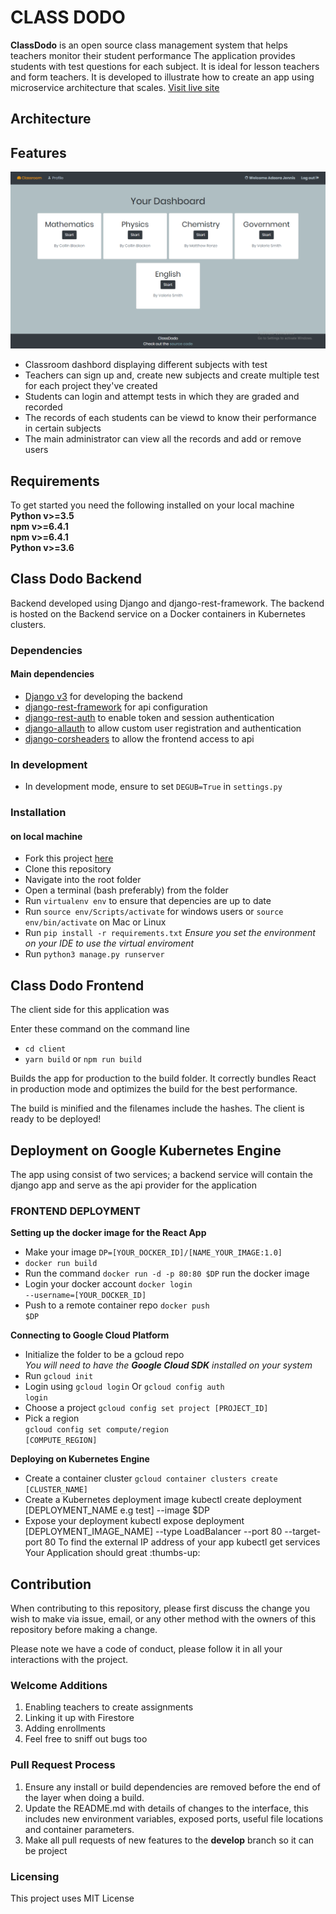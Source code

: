 # CLASS DODO
**ClassDodo** is an open source class management system that helps teachers monitor their student performance
The application provides students with test questions for each subject. It is ideal for lesson teachers and form teachers. It
is developed to illustrate how to create an app using microservice architecture that scales. [Visit live site](https://classdodo.netlify.app/ "Classdodo live!")

## Architecture


## Features
![screenshot](https://github.com/Aliemeka/classdodo/blob/master/ClassDodo.png)

* Classroom dashbord displaying different subjects with test
* Teachers can sign up and, create new subjects and create multiple test for each project they've created
* Students can login and attempt tests in which they are graded and recorded
* The records of each students can be viewd to know their performance in certain subjects
* The main administrator can view all the records and add or remove users

## Requirements
To get started you need the following installed on your local machine<br>
**Python v>=3.5** <br>
**npm v>=6.4.1** <br>
**npm v>=6.4.1** <br>
**Python v>=3.6**

## Class Dodo Backend
Backend developed using Django and django-rest-framework. The backend is hosted on the Backend service on a Docker containers
in Kubernetes clusters.

### Dependencies
#### Main dependencies
* [Django v3](https://docs.djangoproject.com/en/3.0/ "Django") for developing the backend
* [django-rest-framework](https://www.django-rest-framework.org/ "django-rest-framework") for api configuration
* [django-rest-auth](https://django-rest-auth.readthedocs.io/en/latest/ "django-rest-auth") to enable token and session authentication
* [django-allauth](https://django-allauth.readthedocs.io/en/latest/installation.html "django-allauth") to allow custom user registration and authentication
* [django-corsheaders](https://github.com/adamchainz/django-cors-headers "django-corsheaders") to allow the frontend access to api

### In development
* In development mode, ensure to set <code>DEGUB=True</code> in <code>settings.py</code>

### Installation 
#### on local machine
* Fork this project [here](https://github.com/Aliemeka/classdodo "here")
* Clone this repository 
* Navigate into the root folder
* Open a terminal (bash preferably) from the folder
* Run <code>virtualenv env</code> to ensure that depencies are up to date
* Run <code>source env/Scripts/activate</code> for windows users or <code>source env/bin/activate</code> on Mac or Linux
* Run <code>pip install -r requirements.txt</code> *Ensure you set the environment on your IDE to use the virtual enviroment*
* Run <code>python3 manage.py runserver</code>


## Class Dodo Frontend
The client side for this application was

Enter these command on the command line
* <code>cd client</code>
* <code>yarn build</code> or <code>npm run build</code>

Builds the app for production to the build folder.
It correctly bundles React in production mode and optimizes the build for the best performance.

The build is minified and the filenames include the hashes.
The client is ready to be deployed!

## Deployment on Google Kubernetes Engine
The app using consist of two services; a backend service will contain the django app and serve as the api provider for the application



### FRONTEND DEPLOYMENT
**Setting up the docker image for the React App**
* Make your image <code>DP=[YOUR_DOCKER_ID]/[NAME_YOUR_IMAGE:1.0]</code>
* <code>docker run build</code>
* Run the command
<code>docker run -d -p 80:80 $DP</code> run the docker image
* Login your docker account <code>docker login --username=[YOUR_DOCKER_ID]</code>
* Push to a remote container repo <code>docker push $DP</code><br>

**Connecting to Google Cloud Platform**
* Initialize the folder to be a gcloud repo <br> *You will need to have the **Google Cloud SDK** installed on your system*
* Run <code>gcloud init</code>
* Login using <code>gcloud login</code> Or <code>gcloud config auth login</code>
* Choose a project <code>gcloud config set project [PROJECT_ID]</code> <br>
* Pick a region<br>
 <code>gcloud config set compute/region [COMPUTE_REGION]</code><br>

**Deploying on Kubernetes Engine**
* Create a container cluster
<code>gcloud container clusters create [CLUSTER_NAME]</code>
* Create a Kubernetes deployment image
kubectl create deployment [DEPLOYMENT_NAME e.g test] --image $DP
* Expose your deployment
kubectl expose deployment [DEPLOYMENT_IMAGE_NAME] --type LoadBalancer --port 80 --target-port 80
To find the external IP address of your app
kubectl get services
Your Application should great
:thumbs-up:

## Contribution
When contributing to this repository, please first discuss the change you wish to make via issue,
email, or any other method with the owners of this repository before making a change. 

Please note we have a code of conduct, please follow it in all your interactions with the project.

### Welcome Additions
1. Enabling teachers to create assignments
2. Linking it up with Firestore
3. Adding enrollments
4. Feel free to sniff out bugs too

### Pull Request Process
1. Ensure any install or build dependencies are removed before the end of the layer when doing a 
   build.
2. Update the README.md with details of changes to the interface, this includes new environment 
   variables, exposed ports, useful file locations and container parameters.
3. Make all pull requests of new features to the **develop** branch so it can be project



### Licensing
This project uses MIT License
